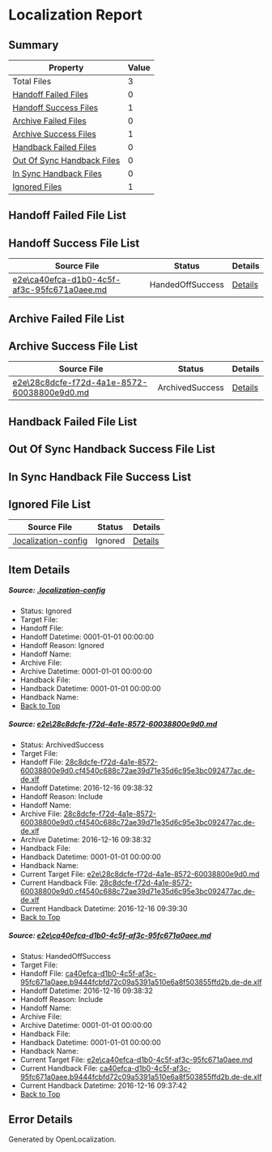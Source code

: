 # <a name='report-top'></a> Localization Report

## Summary
 Property | Value 
 -------- | ----- 
 Total Files | 3
[ Handoff Failed Files ](#handoff-failed-list)| 0
[ Handoff Success Files ](#handoff-success-list)| 1
[ Archive Failed Files ](#archive-failed-list)| 0
[ Archive Success Files ](#archive-success-list)| 1
[ Handback Failed Files ](#handback-failed-list)| 0
[ Out Of Sync Handback Files ](#outofsync-handback-success-list)| 0
[ In Sync Handback Files ](#insync-handback-success-list)| 0
[ Ignored Files ](#ignored-list)| 1

## <a name='handoff-failed-list'></a> Handoff Failed File List

## <a name='handoff-success-list'></a> Handoff Success File List
 Source File | Status | Details 
 ----------- | ------ | ------- 
 [e2e\ca40efca-d1b0-4c5f-af3c-95fc671a0aee.md](https://github.com/OpenLocalizationTestOrg/ol-test0/blob/655f5081a82cf01c4f1211e7165e0a2881104e7c/e2e/ca40efca-d1b0-4c5f-af3c-95fc671a0aee.md) | HandedOffSuccess | [Details](#4d05a7d44ae3e7ef5021abb4fa371f8b8da9e78c2)

## <a name='archive-failed-list'></a> Archive Failed File List

## <a name='archive-success-list'></a> Archive Success File List
 Source File | Status | Details 
 ----------- | ------ | ------- 
 [e2e\28c8dcfe-f72d-4a1e-8572-60038800e9d0.md](https://github.com/OpenLocalizationTestOrg/ol-test0/blob/655f5081a82cf01c4f1211e7165e0a2881104e7c/e2e/28c8dcfe-f72d-4a1e-8572-60038800e9d0.md) | ArchivedSuccess | [Details](#082e85a3389fc00b7992d2ba4497e8c6eaedc4d11)

## <a name='handback-failed-list'></a> Handback Failed File List

## <a name='outofsync-handback-success-list'></a> Out Of Sync Handback Success File List

## <a name='insync-handback-success-list'></a> In Sync Handback File Success List

## <a name='ignored-list'></a> Ignored File List
 Source File | Status | Details 
 ----------- | ------ | ------- 
 [.localization-config](https://github.com/OpenLocalizationTestOrg/ol-test0/blob/655f5081a82cf01c4f1211e7165e0a2881104e7c/.localization-config) | Ignored | [Details](#cb0632cf59c1387fc1742bfb9fa3c47f87e2e5c90)

## Item Details
##### <a name='cb0632cf59c1387fc1742bfb9fa3c47f87e2e5c90'></a> Source: [.localization-config](https://github.com/OpenLocalizationTestOrg/ol-test0/blob/655f5081a82cf01c4f1211e7165e0a2881104e7c/.localization-config)
* Status: Ignored
* Target File: 
* Handoff File: 
* Handoff Datetime: 0001-01-01 00:00:00
* Handoff Reason: Ignored
* Handoff Name: 
* Archive File: 
* Archive Datetime: 0001-01-01 00:00:00
* Handback File: 
* Handback Datetime: 0001-01-01 00:00:00
* Handback Name: 
* [Back to Top](#report-top)

##### <a name='082e85a3389fc00b7992d2ba4497e8c6eaedc4d11'></a> Source: [e2e\28c8dcfe-f72d-4a1e-8572-60038800e9d0.md](https://github.com/OpenLocalizationTestOrg/ol-test0/blob/655f5081a82cf01c4f1211e7165e0a2881104e7c/e2e/28c8dcfe-f72d-4a1e-8572-60038800e9d0.md)
* Status: ArchivedSuccess
* Target File: 
* Handoff File: [28c8dcfe-f72d-4a1e-8572-60038800e9d0.cf4540c688c72ae39d71e35d6c95e3bc092477ac.de-de.xlf](https://github.com/OpenLocalizationTestOrg/ol-test0-handoff/blob/9a1b5d672e72cd55247d5274a08133417f50aaca/ol-handoff/OpenLocalizationTestOrg/ol-test0-dede/xinjiang/ht/28c8dcfe-f72d-4a1e-8572-60038800e9d0.cf4540c688c72ae39d71e35d6c95e3bc092477ac.de-de.xlf)
* Handoff Datetime: 2016-12-16 09:38:32
* Handoff Reason: Include
* Handoff Name: 
* Archive File: [28c8dcfe-f72d-4a1e-8572-60038800e9d0.cf4540c688c72ae39d71e35d6c95e3bc092477ac.de-de.xlf](https://github.com/OpenLocalizationTestOrg/ol-test0-handoff/blob/fe3311161bcbbd70afb23fd77e3857c52d26534d/ol-archive/OpenLocalizationTestOrg/ol-test0-dede/xinjiang/ht/28c8dcfe-f72d-4a1e-8572-60038800e9d0.cf4540c688c72ae39d71e35d6c95e3bc092477ac.de-de.xlf)
* Archive Datetime: 2016-12-16 09:38:32
* Handback File: 
* Handback Datetime: 0001-01-01 00:00:00
* Handback Name: 
* Current Target File: [e2e\28c8dcfe-f72d-4a1e-8572-60038800e9d0.md](https://github.com/OpenLocalizationTestOrg/ol-test0-dede/blob/356ff0073be6738c2b35b91834486e2ab89442a5/e2e/28c8dcfe-f72d-4a1e-8572-60038800e9d0.md)
* Current Handback File: [28c8dcfe-f72d-4a1e-8572-60038800e9d0.cf4540c688c72ae39d71e35d6c95e3bc092477ac.de-de.xlf](https://github.com/OpenLocalizationTestOrg/ol-test0-handback/blob/7f68af81c8f46c7e4667108bf19a5aca6c0d24e7/ol-handback/OpenLocalizationTestOrg/ol-test0-dede/xinjiang/ht/28c8dcfe-f72d-4a1e-8572-60038800e9d0.cf4540c688c72ae39d71e35d6c95e3bc092477ac.de-de.xlf)
* Current Handback Datetime: 2016-12-16 09:39:30
* [Back to Top](#report-top)

##### <a name='4d05a7d44ae3e7ef5021abb4fa371f8b8da9e78c2'></a> Source: [e2e\ca40efca-d1b0-4c5f-af3c-95fc671a0aee.md](https://github.com/OpenLocalizationTestOrg/ol-test0/blob/655f5081a82cf01c4f1211e7165e0a2881104e7c/e2e/ca40efca-d1b0-4c5f-af3c-95fc671a0aee.md)
* Status: HandedOffSuccess
* Target File: 
* Handoff File: [ca40efca-d1b0-4c5f-af3c-95fc671a0aee.b9444fcbfd72c09a5391a510e6a8f503855ffd2b.de-de.xlf](https://github.com/OpenLocalizationTestOrg/ol-test0-handoff/blob/9a1b5d672e72cd55247d5274a08133417f50aaca/ol-handoff/OpenLocalizationTestOrg/ol-test0-dede/xinjiang/ht/ca40efca-d1b0-4c5f-af3c-95fc671a0aee.b9444fcbfd72c09a5391a510e6a8f503855ffd2b.de-de.xlf)
* Handoff Datetime: 2016-12-16 09:38:32
* Handoff Reason: Include
* Handoff Name: 
* Archive File: 
* Archive Datetime: 0001-01-01 00:00:00
* Handback File: 
* Handback Datetime: 0001-01-01 00:00:00
* Handback Name: 
* Current Target File: [e2e\ca40efca-d1b0-4c5f-af3c-95fc671a0aee.md](https://github.com/OpenLocalizationTestOrg/ol-test0-dede/blob/553058f2b229fc30443599cb67e6005dec1dc933/e2e/ca40efca-d1b0-4c5f-af3c-95fc671a0aee.md)
* Current Handback File: [ca40efca-d1b0-4c5f-af3c-95fc671a0aee.b9444fcbfd72c09a5391a510e6a8f503855ffd2b.de-de.xlf](https://github.com/OpenLocalizationTestOrg/ol-test0-handback/blob/bd0a0cae8dc0eb70c8338f4e24b72020a2968fda/ol-handback/OpenLocalizationTestOrg/ol-test0-dede/xinjiang/ht/ca40efca-d1b0-4c5f-af3c-95fc671a0aee.b9444fcbfd72c09a5391a510e6a8f503855ffd2b.de-de.xlf)
* Current Handback Datetime: 2016-12-16 09:37:42
* [Back to Top](#report-top)


## Error Details

Generated by OpenLocalization.
